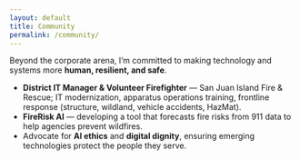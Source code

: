 ```yaml
---
layout: default
title: Community
permalink: /community/
---
```


Beyond the corporate arena, I’m committed to making technology and systems more **human, resilient, and safe**.

- **District IT Manager & Volunteer Firefighter** — San Juan Island Fire & Rescue; IT modernization, apparatus operations training, frontline response (structure, wildland, vehicle accidents, HazMat).
- **FireRisk AI** — developing a tool that forecasts fire risks from 911 data to help agencies prevent wildfires.
- Advocate for **AI ethics** and **digital dignity**, ensuring emerging technologies protect the people they serve.
